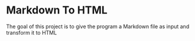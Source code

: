 # Markdown To HTML

The goal of this project is to give the program a Markdown file as input and
transform it to HTML
